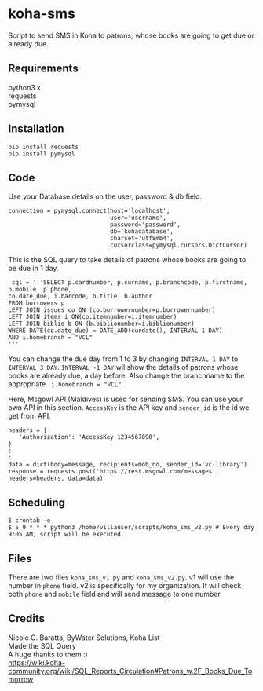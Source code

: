 # koha-sms
Script to send SMS in Koha to patrons; whose books are going to get due or already due.
## Requirements
python3.x <br>
requests <br>
pymysql <br>

## Installation
```
pip install requests
pip install pymysql
```
## Code
Use your Database details on the user, password & db field.
```
connection = pymysql.connect(host='localhost',
                             user='username',
                             password='password',
                             db='kohadatabase',
                             charset='utf8mb4',
                             cursorclass=pymysql.cursors.DictCursor)
 ```
 This is the SQL query to take details of patrons whose books are going to be due in 1 day.
 
 ```
  sql = '''SELECT p.cardnumber, p.surname, p.branchcode, p.firstname, p.mobile, p.phone,
 co.date_due, i.barcode, b.title, b.author
FROM borrowers p 
LEFT JOIN issues co ON (co.borrowernumber=p.borrowernumber) 
LEFT JOIN items i ON(co.itemnumber=i.itemnumber)
LEFT JOIN biblio b ON (b.biblionumber=i.biblionumber)
WHERE DATE(co.date_due) = DATE_ADD(curdate(), INTERVAL 1 DAY)
 AND i.homebranch = "VCL" 
 '''
 ```
 You can change the due day from 1 to 3 by changing `INTERVAL 1 DAY` to `INTERVAL 3 DAY`. `INTERVAL -1 DAY` wil show the details of patrons whose books are already due, a day before. Also change the branchname to the appropriate ` i.homebranch = "VCL"`.
 
 Here, Msgowl API (Maldives) is used for sending SMS. You can use your own API in this section.
 `AccessKey` is the API key and `sender_id` is the id we get from API.
 ```
 headers = {
    'Authorization': 'AccessKey 1234567890',
}
 :
 :
 data = dict(body=message, recipients=mob_no, sender_id='vc-library')
 response = requests.post('https://rest.msgowl.com/messages', headers=headers, data=data)
 ```
 
 ## Scheduling
 ```
 $ crontab -e
 $ 5 9 * * * python3 /home/villauser/scripts/koha_sms_v2.py # Every day 9:05 AM, script will be executed.
```

 ## Files
 There are two files `koha_sms_v1.py` and `koha_sms_v2.py`. v1 will use the number in `phone` field. v2 is specifically for my organization. It will check both `phone` and `mobile` field and will send message to one number. 
 
 ## Credits
 Nicole C. Baratta, ByWater Solutions, Koha List <br>
 Made the SQL Query  <br>
 A huge thanks to them :) <br>
 https://wiki.koha-community.org/wiki/SQL_Reports_Circulation#Patrons_w.2F_Books_Due_Tomorrow
